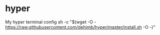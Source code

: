 # hyper
My hyper terminal config
sh -c "$(wget -O - https://raw.githubusercontent.com/dehimb/hyper/master/install.sh -O -)"
